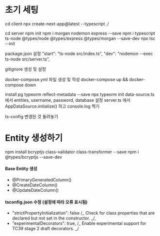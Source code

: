# 초기 세팅

cd client
npx create-next-app@latest --typescript ./

cd server
npm init
npm i morgan nodemon express --save
npm i typescript ts-node @types/node @types/express @types/morgan --save-dev
npx tsc --init

package.json 설정
"start": "ts-node src/index.ts",
"dev": "nodemon --exec ts-node src/server.ts",

gitignore 생성 및 설정

docker-compose.yml 파일 생성 및 작성
docker-compose up && docker-compose down

install pg typeorm reflect-metadata --save
npx typeorm init
data-source.ts 에서 entities, username, password, database 설정
server.ts 에서 AppDataSource.initialize() 하고 console.log 찍기

ts-config 변경된 것 돌려놓기

# Entity 생성하기

npm install bcryptjs class-validator class-transformer --save
npm i @types/bcryptjs --save-dev

#### Base Entity 생성

- @PrimaryGeneratedColumn()
- @CreateDateColumn()
- @UpdateDateColumn()

#### tsconfig.json 수정 (설정에 따라 오류 표시됨)

- "strictPropertyInitialization": false /_ Check for class properties that are declared but not set in the constructor. _/,
- "experimentalDecorators": true, /_ Enable experimental support for TC39 stage 2 draft decorators. _/

